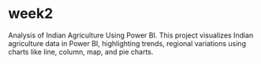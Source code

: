 # week2
Analysis of Indian Agriculture Using Power BI.  This project visualizes Indian agriculture data in Power BI, highlighting trends, regional variations  using charts like line, column, map, and pie charts.

